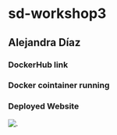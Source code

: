 # sd-workshop3

## Alejandra Díaz

### DockerHub link

### Docker cointainer running

### Deployed Website
![.](https://i.imgur.com/2PoBwZI.png)
